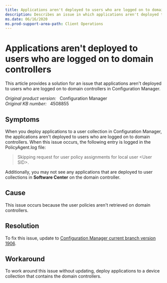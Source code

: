 ```yaml
---
title: Applications aren't deployed to users who are logged on to domain controllers
description: Describes an issue in which applications aren't deployed to users who are logged on to domain controllers because user policies aren't retrieved.
ms.date: 06/16/2020
ms.prod-support-area-path: Client Operations
---
```

# Applications aren't deployed to users who are logged on to domain controllers

This article provides a solution for an issue that applications aren't deployed to users who are logged on to domain controllers in Configuration Manager.

_Original product version:_ &nbsp; Configuration Manager  
_Original KB number:_ &nbsp; 4508855

## Symptoms

When you deploy applications to a user collection in Configuration Manager, the applications aren't deployed to users who are logged on to domain controllers. When this issue occurs, the following entry is logged in the PolicyAgent.log file:

> Skipping request for user policy assignments for local user \<User SID>.

Additionally, you may not see any applications that are deployed to user collections in **Software Center** on the domain controller.

## Cause

This issue occurs because the user policies aren't retrieved on domain controllers.

## Resolution

To fix this issue, update to [Configuration Manager current branch version 1906](/mem/configmgr/core/plan-design/changes/whats-new-in-version-1906).

## Workaround

To work around this issue without updating, deploy applications to a device collection that contains the domain controllers.
